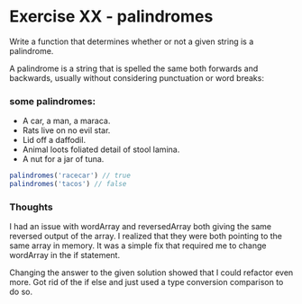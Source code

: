 # Exercise XX - palindromes

Write a function that determines whether or not a given string is a palindrome.

A palindrome is a string that is spelled the same both forwards and backwards, usually without considering punctuation or word breaks:

### some palindromes:
  - A car, a man, a maraca.
  - Rats live on no evil star.
  - Lid off a daffodil.
  - Animal loots foliated detail of stool lamina.
  - A nut for a jar of tuna.

```javascript
palindromes('racecar') // true
palindromes('tacos') // false
```

### Thoughts

I had an issue with wordArray and reversedArray both giving the same reversed output of the array. I realized that they were both pointing to the same array in memory. It was a simple fix that required me to change wordArray in the if statement.

Changing the answer to the given solution showed that I could refactor even more. Got rid of the if else and just used a type conversion comparison to do so.
